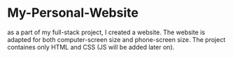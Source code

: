 # My-Personal-Website
as a part of my full-stack project, I created a website. The website is adapted for both computer-screen size and phone-screen size. The project containes only HTML and CSS (JS will be added later on).
